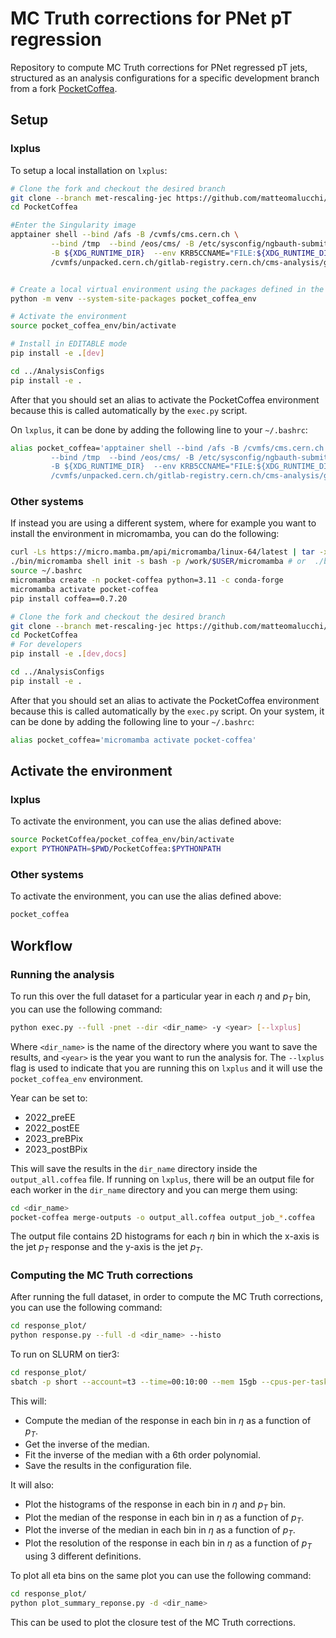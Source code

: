 # MC Truth corrections for PNet pT regression

Repository to compute MC Truth corrections for PNet regressed pT jets, structured as an analysis configurations for a specific development branch from a fork [PocketCoffea](https://github.com/PocketCoffea/PocketCoffea/tree/main).

## Setup

### lxplus
To setup a local installation on `lxplus`:
```bash
# Clone the fork and checkout the desired branch
git clone --branch met-rescaling-jec https://github.com/matteomalucchi/PocketCoffea.git
cd PocketCoffea

#Enter the Singularity image
apptainer shell --bind /afs -B /cvmfs/cms.cern.ch \
         --bind /tmp  --bind /eos/cms/ -B /etc/sysconfig/ngbauth-submit \
         -B ${XDG_RUNTIME_DIR}  --env KRB5CCNAME="FILE:${XDG_RUNTIME_DIR}/krb5cc"  \
         /cvmfs/unpacked.cern.ch/gitlab-registry.cern.ch/cms-analysis/general/pocketcoffea:lxplus-el9-stable


# Create a local virtual environment using the packages defined in the apptainer image
python -m venv --system-site-packages pocket_coffea_env

# Activate the environment
source pocket_coffea_env/bin/activate

# Install in EDITABLE mode
pip install -e .[dev]

cd ../AnalysisConfigs
pip install -e .
```

After that you should set an alias to activate the PocketCoffea environment because this is called automatically by the `exec.py` script. 

On `lxplus`, it can be done by adding the following line to your `~/.bashrc`:

```bash
alias pocket_coffea='apptainer shell --bind /afs -B /cvmfs/cms.cern.ch \
         --bind /tmp  --bind /eos/cms/ -B /etc/sysconfig/ngbauth-submit \
         -B ${XDG_RUNTIME_DIR}  --env KRB5CCNAME="FILE:${XDG_RUNTIME_DIR}/krb5cc"  \
         /cvmfs/unpacked.cern.ch/gitlab-registry.cern.ch/cms-analysis/general/pocketcoffea:lxplus-el9-stable'
```

### Other systems

If instead you are using a different system, where for example you want to install the environment in micromamba, you can do the following:

```bash
curl -Ls https://micro.mamba.pm/api/micromamba/linux-64/latest | tar -xvj bin/micromamba
./bin/micromamba shell init -s bash -p /work/$USER/micromamba # or  ./bin/micromamba shell init -s bash -r ~/micromamba
source ~/.bashrc
micromamba create -n pocket-coffea python=3.11 -c conda-forge
micromamba activate pocket-coffea
pip install coffea==0.7.20

# Clone the fork and checkout the desired branch
git clone --branch met-rescaling-jec https://github.com/matteomalucchi/PocketCoffea.git
cd PocketCoffea
# For developers
pip install -e .[dev,docs]

cd ../AnalysisConfigs
pip install -e .
```

After that you should set an alias to activate the PocketCoffea environment because this is called automatically by the `exec.py` script.
On your system, it can be done by adding the following line to your `~/.bashrc`:

```bash
alias pocket_coffea='micromamba activate pocket-coffea'
```

## Activate the environment
### lxplus
To activate the environment, you can use the alias defined above:

```bash
source PocketCoffea/pocket_coffea_env/bin/activate
export PYTHONPATH=$PWD/PocketCoffea:$PYTHONPATH
```

### Other systems
To activate the environment, you can use the alias defined above:

```bash
pocket_coffea
```


## Workflow
### Running the analysis
To run this over the full dataset for a particular year in each $\eta$ and $p_T$ bin, you can use the following command:

```bash
python exec.py --full -pnet --dir <dir_name> -y <year> [--lxplus]
```

Where `<dir_name>` is the name of the directory where you want to save the results, and `<year>` is the year you want to run the analysis for. The `--lxplus` flag is used to indicate that you are running this on `lxplus` and it will use the `pocket_coffea_env` environment.

Year can be set to:

- 2022_preEE
- 2022_postEE
- 2023_preBPix
- 2023_postBPix

This will save the results in the `dir_name` directory inside the
`output_all.coffea` file. If running on `lxplus`, there will be an output file for each worker in the `dir_name` directory and you can merge them using:
```bash
cd <dir_name>
pocket-coffea merge-outputs -o output_all.coffea output_job_*.coffea
```

The output file contains 2D histograms for each $\eta$ bin in which the x-axis is the jet $p_T$ response and the y-axis is the jet $p_T$.


### Computing the MC Truth corrections
After running the full dataset, in order to compute the MC Truth corrections, you can use the following command:

```bash
cd response_plot/
python response.py --full -d <dir_name> --histo 
```

To run on SLURM on tier3:

```bash
cd response_plot/
sbatch -p short --account=t3 --time=00:10:00 --mem 15gb --cpus-per-task=32 --wrap="python response.py --full -d  <dir_name> --histo -n 32"
```

This will:

- Compute the median of the response in each bin in $\eta$ as a function of $p_T$.
- Get the inverse of the median.
- Fit the inverse of the median with a 6th order polynomial.
- Save the results in the configuration file.

It will also:

- Plot the histograms of the response in each bin in $\eta$ and $p_T$ bin.
- Plot the median of the response in each bin in $\eta$ as a function of $p_T$.
- Plot the inverse of the median in each bin in $\eta$ as a function of $p_T$.
- Plot the resolution of the response in each bin in $\eta$ as a function of $p_T$ using 3 different definitions.

To plot all eta bins on the same plot you can use the following command:

```bash
cd response_plot/
python plot_summary_reponse.py -d <dir_name>
```
This can be used to plot the closure test of the MC Truth corrections.
